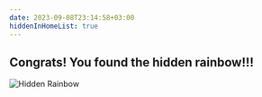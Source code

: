 ```yaml
---
date: 2023-09-08T23:14:58+03:00
hiddenInHomeList: true
---
```


## Congrats! You found the hidden rainbow!!!
![Hidden Rainbow](/img/rainbow.png) 
